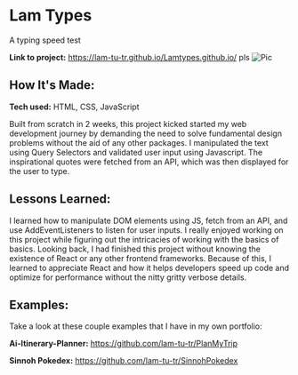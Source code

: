 # Lam Types
A typing speed test

**Link to project:** https://lam-tu-tr.github.io/Lamtypes.github.io/
pls
![Pic]('/Pics/Lamtypes.png')
## How It's Made:

**Tech used:** HTML, CSS, JavaScript

Built from scratch in 2 weeks, this project kicked started my web development journey by demanding the need to solve fundamental design problems without the aid of any other packages. I manipulated the text using Query Selectors 
and validated user input using Javascript. The inspirational quotes were fetched from an API, which was then displayed for the user to type. 

## Lessons Learned:
I learned how to manipulate DOM elements using JS, fetch from an API, and use AddEventListeners to listen for user inputs. I really enjoyed working on this project while figuring out the intricacies of working with the basics of basics. Looking back, I had finished this project without knowing the existence of React or any other frontend frameworks. Because of this, I learned to appreciate React and how it helps developers speed up code and optimize for performance without the nitty gritty verbose details.

## Examples:
Take a look at these couple examples that I have in my own portfolio:

**Ai-Itinerary-Planner:** https://github.com/lam-tu-tr/PlanMyTrip

**Sinnoh Pokedex:** https://github.com/lam-tu-tr/SinnohPokedex
